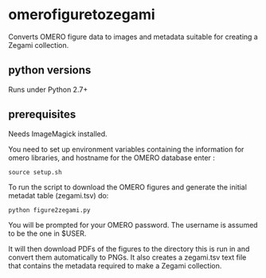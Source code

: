 # omerofiguretozegami
Converts OMERO figure data to images and metadata suitable for creating a Zegami collection. 

## python versions
Runs under Python 2.7+

## prerequisites
Needs ImageMagick installed.

You need to set up environment variables containing the information for omero libraries, and hostname for the OMERO database enter :
```
source setup.sh 
```

To run the script to download the OMERO figures and generate the initial metadat table (zegami.tsv) do:

`python figure2zegami.py`

You will be prompted for your OMERO password. The username is assumed to be the one in $USER.

It will then download PDFs of the figures to the directory this is run in and convert them automatically to PNGs. It also creates a zegami.tsv text file that contains the metadata required to make a Zegami collection.


